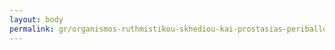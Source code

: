 ```yaml
---
layout: body
permalink: gr/organismos-ruthmistikou-skhediou-kai-prostasias-periballontos-athenas/
---
```


